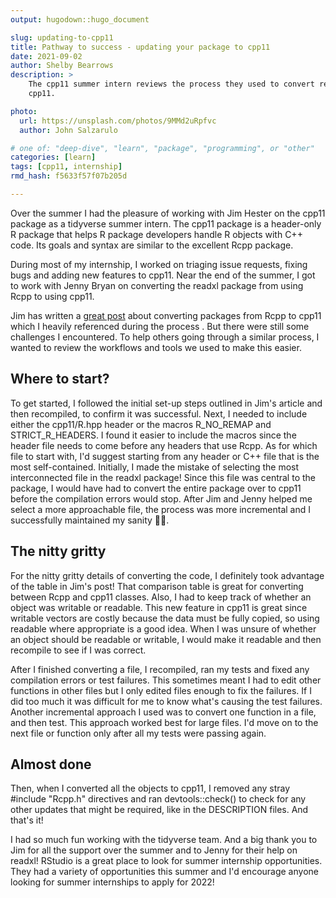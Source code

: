 ```yaml
---
output: hugodown::hugo_document

slug: updating-to-cpp11
title: Pathway to success - updating your package to cpp11
date: 2021-09-02
author: Shelby Bearrows
description: >
    The cpp11 summer intern reviews the process they used to convert readxl to using 
    cpp11.

photo:
  url: https://unsplash.com/photos/9MMd2uRpfvc
  author: John Salzarulo

# one of: "deep-dive", "learn", "package", "programming", or "other"
categories: [learn] 
tags: [cpp11, internship]
rmd_hash: f5633f57f07b205d

---
```


<!--
TODO:
* [ ] Look over / edit the post's title in the yaml
* [ ] Edit (or delete) the description; note this appears in the Twitter card
* [ ] Pick category and tags (see existing with [`hugodown::tidy_show_meta()`](https://rdrr.io/pkg/hugodown/man/use_tidy_post.html))
* [ ] Find photo & update yaml metadata
* [x] Create `thumbnail-sq.jpg`; height and width should be equal
* [x] Create `thumbnail-wd.jpg`; width should be >5x height
* [x] [`hugodown::use_tidy_thumbnails()`](https://rdrr.io/pkg/hugodown/man/use_tidy_post.html)
* [ ] Add intro sentence, e.g. the standard tagline for the package
* [ ] [`usethis::use_tidy_thanks()`](https://usethis.r-lib.org/reference/use_tidy_thanks.html)
-->

Over the summer I had the pleasure of working with Jim Hester on the cpp11 package as a tidyverse summer intern. The cpp11 package is a header-only R package that helps R package developers handle R objects with C++ code. Its goals and syntax are similar to the excellent Rcpp package.

During most of my internship, I worked on triaging issue requests, fixing bugs and adding new features to cpp11. Near the end of the summer, I got to work with Jenny Bryan on converting the readxl package from using Rcpp to using cpp11.

Jim has written a [great post](https://cpp11.r-lib.org/articles/converting.html) about converting packages from Rcpp to cpp11 which I heavily referenced during the process . But there were still some challenges I encountered. To help others going through a similar process, I wanted to review the workflows and tools we used to make this easier.

## Where to start?

To get started, I followed the initial set-up steps outlined in Jim's article and then recompiled, to confirm it was successful. Next, I needed to include either the cpp11/R.hpp header or the macros R_NO_REMAP and STRICT_R\_HEADERS. I found it easier to include the macros since the header file needs to come before any headers that use Rcpp. As for which file to start with, I'd suggest starting from any header or C++ file that is the most self-contained. Initially, I made the mistake of selecting the most interconnected file in the readxl package! Since this file was central to the package, I would have had to convert the entire package over to cpp11 before the compilation errors would stop. After Jim and Jenny helped me select a more approachable file, the process was more incremental and I successfully maintained my sanity 🙌🏼.

## The nitty gritty

For the nitty gritty details of converting the code, I definitely took advantage of the table in Jim's post! That comparison table is great for converting between Rcpp and cpp11 classes. Also, I had to keep track of whether an object was writable or readable. This new feature in cpp11 is great since writable vectors are costly because the data must be fully copied, so using readable where appropriate is a good idea. When I was unsure of whether an object should be readable or writable, I would make it readable and then recompile to see if I was correct.

After I finished converting a file, I recompiled, ran my tests and fixed any compilation errors or test failures. This sometimes meant I had to edit other functions in other files but I only edited files enough to fix the failures. If I did too much it was difficult for me to know what's causing the test failures. Another incremental approach I used was to convert one function in a file, and then test. This approach worked best for large files. I'd move on to the next file or function only after all my tests were passing again.

## Almost done

Then, when I converted all the objects to cpp11, I removed any stray \#include "Rcpp.h" directives and ran devtools::check() to check for any other updates that might be required, like in the DESCRIPTION files. And that's it!

I had so much fun working with the tidyverse team. And a big thank you to Jim for all the support over the summer and to Jenny for their help on readxl! RStudio is a great place to look for summer internship opportunities. They had a variety of opportunities this summer and I'd encourage anyone looking for summer internships to apply for 2022!

